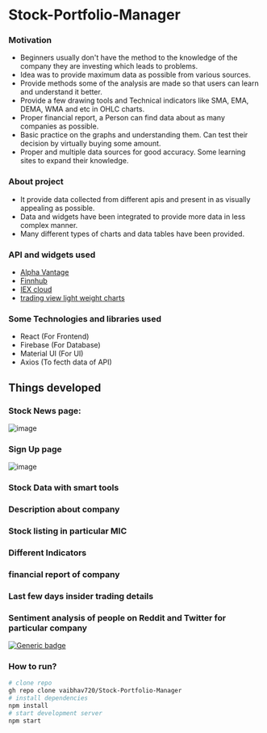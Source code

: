# Stock-Portfolio-Manager


### Motivation


- Beginners usually don't have the method to the knowledge of the company they are investing which leads to problems.
- Idea was to provide maximum data as possible from various sources. 
- Provide methods some of the analysis are made so that users can learn and understand it better. 
- Provide a few drawing tools and Technical indicators like SMA, EMA, DEMA, WMA and etc in OHLC charts.
- Proper financial report, a Person can find data about as many companies as possible. 
- Basic practice on the graphs and understanding them. Can test their decision by virtually buying some amount.
- Proper and multiple data sources for good accuracy. Some learning sites to expand their knowledge.



### About project

- It provide data collected from different apis and present in as visually appealing as possible.
- Data and widgets have been integrated to provide more data in less complex manner.
- Many different types of charts and data tables have been provided.


### API and widgets  used

- [Alpha Vantage](https://www.alphavantage.co/documentation/)
- [Finnhub](https://finnhub.io/docs/api/websocket-trades)
- [IEX cloud](https://iexcloud.io/docs/api/)
- [trading view light weight charts](https://www.tradingview.com/)


### Some Technologies and libraries used

- React (For Frontend)
- Firebase (For Database)
- Material UI (For UI)
- Axios (To fecth data of API)

## Things developed

### Stock News page:

![image](https://user-images.githubusercontent.com/56918464/163449582-727cf43f-683f-421b-b9cc-f0f930030949.png)

### Sign Up page

![image](https://user-images.githubusercontent.com/56918464/163450012-2f6d8f10-d5cc-419e-a6bb-4e08cda8cad3.png)


### Stock Data with smart tools

### Description about company

### Stock listing in particular MIC

### Different Indicators

### financial report of company

### Last few days insider trading details

### Sentiment analysis of people on Reddit and Twitter for particular company

[![Generic badge](https://img.shields.io/badge/LinkedIn-Connect-blue.svg?style=for-the-badge&logo=linkedin&logoColor=white)](https://www.linkedin.com/in/vaibhav-parikh-9b13b61a3/)


### How to run?

``` bash
# clone repo
gh repo clone vaibhav720/Stock-Portfolio-Manager
# install dependencies
npm install
# start development server
npm start
```


